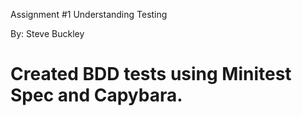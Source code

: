 Assignment #1 Understanding Testing

By: Steve Buckley

Created BDD tests using Minitest Spec and Capybara.
=======

